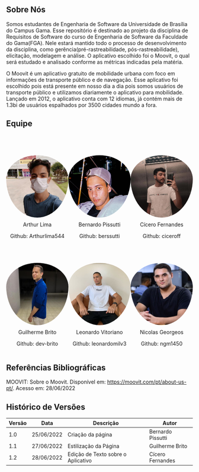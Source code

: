 <center>

</center>

<style>
    .equipe {
  display: flex;
  flex-direction: column;
}
.foto_membro {
    border-radius: 50%;
  width: 300px;
  padding: 50px 50px 10px 50px;
  transition: 0.25s;
}
.foto_membro_3 {
  display: flex;
  justify-content: center;
}

.foto_texto {
  display: flex;
  justify-content: center;
  flex-direction: column;
}

</style>
<section>

## Sobre Nós

Somos estudantes de Engenharia de Software da Universidade de Brasília do Campus Gama. Esse repositório é destinado ao projeto da disciplina de Requisitos de Software do curso de Engenharia de Software da Faculdade do Gama(FGA). Nele estará mantido todo o processo de desenvolvimento da disciplina, como gerência(pré-rastreabilidade, pós-rastreabilidade), elicitação, modelagem e análise. O aplicativo escolhido foi o Moovit, o qual será estudado e analisado conforme as métricas indicadas pela matéria.

O Moovit é um aplicativo gratuito de mobilidade urbana com foco em informações de transporte público e de navegação. Esse aplicativo foi escolhido pois está presente em nosso dia a dia pois somos usuários de transporte público e utilizamos diariamente o aplicativo para mobilidade.
Lançado em 2012, o aplicativo conta com 12 idiomas, já contém mais de 1.3bi de usuários espalhados por 3500 cidades mundo a fora.

## Equipe

<section>
    <h1 style="text-align: center"></h1>
    <div class="equipe">
      <div class="foto_membro_3">
        <div class="foto_texto">
          <div style="display:flex;justify-content: center">
            <img class="foto_membro" src="_media/arthur.jpg">
          </div>
          <p style="text-align:center; margin:0">Arthur Lima</p>
          <p style="text-align:center">Github: Arthurlima544</p>
        </div>
        <div class="foto_texto">
          <div style="display:flex;justify-content: center">
            <img class="foto_membro" src="_media/bernardo.jpg">
          </div>
          <p style="text-align:center;margin:0">Bernardo Pissutti</p>
          <p style="text-align:center">Github: berssutti</p>
        </div>
    <div class="foto_texto">
          <div style="display:flex;justify-content: center">
            <img class="foto_membro" src="_media/cicero.jpg">
          </div>
          <p style="text-align:center;margin:0"">Cícero Fernandes</p>
          <p style="text-align:center">Github: ciceroff</p>
        </div>
      </div>
      <div class="foto_membro_3">
        <div class="foto_texto">
          <div style="display:flex;justify-content: center">
            <img class="foto_membro" src="_media/guilherme.jpg">
          </div>
          <p style="text-align:center;margin:0"">Guilherme Brito</p>
          <p style="text-align:center">Github: dev-brito</p>
        </div>
    <div class="foto_texto">
          <div style="display:flex;justify-content: center">
            <img class="foto_membro" src="_media/leonardo.jpg">
          </div>
          <p style="text-align:center;margin:0"">Leonardo Vitoriano</p>
        <p style="text-align:center">Github: leonardomilv3</p>
        </div>
        <div class="foto_texto">
          <div style="display:flex;justify-content: center">
            <img class="foto_membro" src="_media/nicolas.jpg">
          </div>
          <p style="text-align:center;margin:0"">Nicolas Georgeos</p>
          <p style="text-align:center">Github: ngm1450</p>
        </div>
      </div>
    </div>
</section>

## Referências Bibliográficas

MOOVIT: Sobre o Moovit. Disponível em: https://moovit.com/pt/about-us-pt/. Acesso em: 28/06/2022

## Histórico de Versões

| Versão | Data       | Descrição                          | Autor             |
| ------ | ---------- | ---------------------------------- | ----------------- |
| 1.0    | 25/06/2022 | Criação da página                  | Bernardo Pissutti |
| 1.1    | 27/06/2022 | Estilização da Página              | Guilherme Brito   |
| 1.2    | 28/06/2022 | Edição de Texto sobre o Aplicativo | Cícero Fernandes  |
